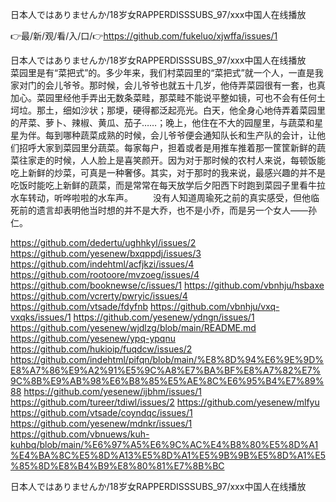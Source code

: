 日本人ではありませんか/18岁女RAPPERDISSSUBS_97/ххх中国人在线播放

👉最/新/观/看/入/口/👉https://github.com/fukeluo/xjwffa/issues/1

日本人ではありませんか/18岁女RAPPERDISSSUBS_97/ххх中国人在线播放　　菜园里是有“菜把式”的。多少年来，我们村菜园里的“菜把式”就一个人，一直是我家对门的会儿爷爷。那时候，会儿爷爷也就五十几岁，他侍弄菜园很有一套，也真加心。菜园里经他手弄出无数条菜畦，那菜畦不能说平整如镜，可也不会有任何土坷垃。那土，细如沙状；那埂，硬得都泛起亮光。白天，他全身心地侍弄着菜园里的芹菜、萝卜、辣椒、黄瓜、茄子……；晚上，他住在不大的园屋里，与蔬菜和星星为伴。每到哪种蔬菜成熟的时候，会儿爷爷便会通知队长和生产队的会计，让他们招呼大家到菜园里分蔬菜。每家每户，担着或者是用推车推着那一筐筐新鲜的蔬菜往家走的时候，人人脸上是喜笑颜开。因为对于那时候的农村人来说，每顿饭能吃上新鲜的炒菜，可真是一种奢侈。其实，对于那时的我来说，最感兴趣的并不是吃饭时能吃上新鲜的蔬菜，而是常常在每天放学后夕阳西下时跑到菜园子里看牛拉水车转动，听哗啦啦的水车声。
　　没有人知道周瑜死之前的真实感受，但他临死前的遗言却表明他当时想的并不是大乔，也不是小乔，而是另一个女人——孙仁。


https://github.com/dedertu/ughhkyl/issues/2
https://github.com/yesenew/bxqppdj/issues/3
https://github.com/indehtml/acfjkzi/issues/4
https://github.com/rootoore/mvzoeg/issues/4
https://github.com/booknewse/c/issues/1
https://github.com/vbnhju/hsbaxe
https://github.com/vcrerty/pwryic/issues/4
https://github.com/vtsade/fdyfnb
https://github.com/vbnhju/vxq-vxqks/issues/1
https://github.com/yesenew/ydngn/issues/1
https://github.com/yesenew/wjdlzg/blob/main/README.md
https://github.com/yesenew/ypq-ypqnu
https://github.com/hukioip/fuqdcw/issues/2
https://github.com/indehtml/pifqn/blob/main/%E8%8D%94%E6%9E%9D%E8%A7%86%E9%A2%91%E5%9C%A8%E7%BA%BF%E8%A7%82%E7%9C%8B%E9%AB%98%E6%B8%85%E5%AE%8C%E6%95%B4%E7%89%88
https://github.com/yesenew/ijbhm/issues/1
https://github.com/tureer/tdiwl/issues/2
https://github.com/yesenew/mlfyu
https://github.com/vtsade/coyndqc/issues/1
https://github.com/yesenew/mdnkr/issues/1
https://github.com/vbnuews/kuh-kuhbq/blob/main/%E6%97%A5%E6%9C%AC%E4%B8%80%E5%8D%A1%E4%BA%8C%E5%8D%A13%E5%8D%A1%E5%9B%9B%E5%8D%A1%E5%85%8D%E8%B4%B9%E8%80%81%E7%8B%BC

日本人ではありませんか/18岁女RAPPERDISSSUBS_97/ххх中国人在线播放
